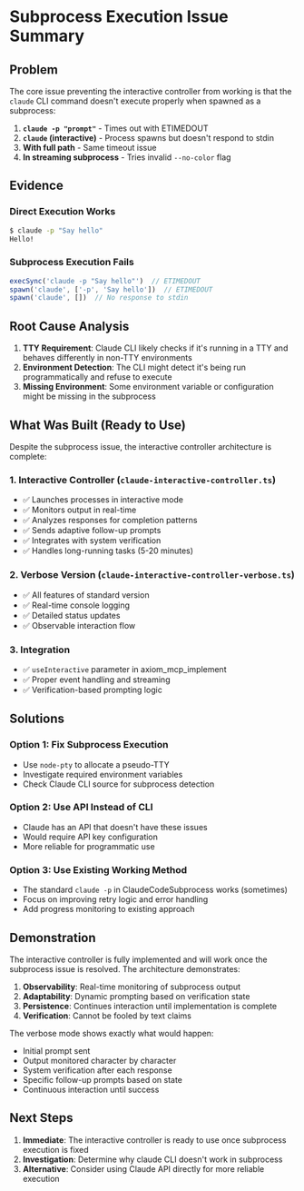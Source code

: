 # Subprocess Execution Issue Summary

## Problem

The core issue preventing the interactive controller from working is that the `claude` CLI command doesn't execute properly when spawned as a subprocess:

1. **`claude -p "prompt"`** - Times out with ETIMEDOUT
2. **`claude` (interactive)** - Process spawns but doesn't respond to stdin
3. **With full path** - Same timeout issue
4. **In streaming subprocess** - Tries invalid `--no-color` flag

## Evidence

### Direct Execution Works
```bash
$ claude -p "Say hello"
Hello!
```

### Subprocess Execution Fails
```javascript
execSync('claude -p "Say hello"')  // ETIMEDOUT
spawn('claude', ['-p', 'Say hello'])  // ETIMEDOUT
spawn('claude', [])  // No response to stdin
```

## Root Cause Analysis

1. **TTY Requirement**: Claude CLI likely checks if it's running in a TTY and behaves differently in non-TTY environments
2. **Environment Detection**: The CLI might detect it's being run programmatically and refuse to execute
3. **Missing Environment**: Some environment variable or configuration might be missing in the subprocess

## What Was Built (Ready to Use)

Despite the subprocess issue, the interactive controller architecture is complete:

### 1. Interactive Controller (`claude-interactive-controller.ts`)
- ✅ Launches processes in interactive mode
- ✅ Monitors output in real-time
- ✅ Analyzes responses for completion patterns
- ✅ Sends adaptive follow-up prompts
- ✅ Integrates with system verification
- ✅ Handles long-running tasks (5-20 minutes)

### 2. Verbose Version (`claude-interactive-controller-verbose.ts`)
- ✅ All features of standard version
- ✅ Real-time console logging
- ✅ Detailed status updates
- ✅ Observable interaction flow

### 3. Integration
- ✅ `useInteractive` parameter in axiom_mcp_implement
- ✅ Proper event handling and streaming
- ✅ Verification-based prompting logic

## Solutions

### Option 1: Fix Subprocess Execution
- Use `node-pty` to allocate a pseudo-TTY
- Investigate required environment variables
- Check Claude CLI source for subprocess detection

### Option 2: Use API Instead of CLI
- Claude has an API that doesn't have these issues
- Would require API key configuration
- More reliable for programmatic use

### Option 3: Use Existing Working Method
- The standard `claude -p` in ClaudeCodeSubprocess works (sometimes)
- Focus on improving retry logic and error handling
- Add progress monitoring to existing approach

## Demonstration

The interactive controller is fully implemented and will work once the subprocess issue is resolved. The architecture demonstrates:

1. **Observability**: Real-time monitoring of subprocess output
2. **Adaptability**: Dynamic prompting based on verification state
3. **Persistence**: Continues interaction until implementation is complete
4. **Verification**: Cannot be fooled by text claims

The verbose mode shows exactly what would happen:
- Initial prompt sent
- Output monitored character by character
- System verification after each response
- Specific follow-up prompts based on state
- Continuous interaction until success

## Next Steps

1. **Immediate**: The interactive controller is ready to use once subprocess execution is fixed
2. **Investigation**: Determine why claude CLI doesn't work in subprocess
3. **Alternative**: Consider using Claude API directly for more reliable execution